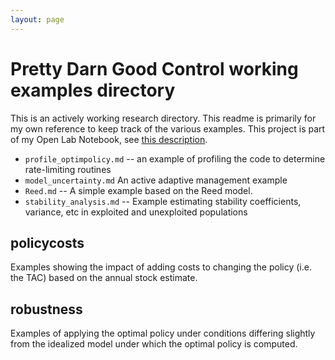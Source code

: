 ```yaml
---
layout: page
---
```


Pretty Darn Good Control working examples directory
==================================================

This is an actively working research directory.  This readme is primarily for my own reference to keep track of the various examples.  This project is part of my Open Lab Notebook, see [this description](http://www.carlboettiger.info/archives/4325).  


* `profile_optimpolicy.md` -- an example of profiling the code to determine rate-limiting routines
* `model_uncertainty.md` An active adaptive management example
* `Reed.md` -- A simple example based on the Reed model.
* `stability_analysis.md` -- Example estimating stability coefficients, variance, etc in exploited and unexploited populations

policycosts
-----------

Examples showing the impact of adding costs to changing the policy (i.e. the TAC) based on the annual stock estimate.  

robustness
----------

Examples of applying the optimal policy under conditions differing slightly from the idealized model under which the optimal policy is computed.  



